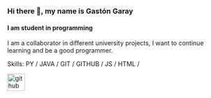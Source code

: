 ### Hi there 👋, my name is Gastón Garay
#### I am student in programming
I am a collaborator in different university projects, I want to continue learning and be a good programmer.

Skills: PY / JAVA / GIT / GITHUB / JS / HTML / 


[<img src='https://cdn.jsdelivr.net/npm/simple-icons@3.0.1/icons/github.svg' alt='github' height='40'>](https://github.com/gasexgg)  
